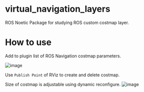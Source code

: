 # virtual_navigation_layers

ROS Noetic Package for studying ROS custom costmap layer. 


# How to use
Add to plugin list of ROS Navigation costmap parameters.

![image](https://github.com/user-attachments/assets/62d44227-2a33-409b-a9fa-86f0c98a869d)

Use ```Publish Point``` of RViz to create and delete costmap.

Size of costmap is adjustable using dynamic reconfigure.
![image](https://github.com/user-attachments/assets/967001bf-b897-4b3d-aa8e-965af5b7f6d3)
